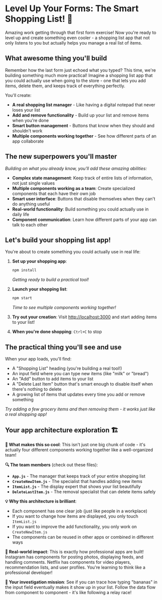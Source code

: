 # Level Up Your Forms: The Smart Shopping List! 🛒

Amazing work getting through that first form exercise! Now you're ready to level up and create something even cooler - a shopping list app that not only listens to you but actually helps you manage a real list of items.

## What awesome thing you'll build

Remember how the last form just echoed what you typed? This time, we're building something much more practical! Imagine a shopping list app that you could actually use when going to the store - one that lets you add items, delete them, and keeps track of everything perfectly.

You'll create:
- **A real shopping list manager** - Like having a digital notepad that never loses your list
- **Add and remove functionality** - Build up your list and remove items when you're done
- **Smart button management** - Buttons that know when they should and shouldn't work
- **Multiple components working together** - See how different parts of an app collaborate

## The new superpowers you'll master

*Building on what you already know, you'll add these amazing abilities:*

- **Complex state management**: Keep track of entire lists of information, not just single values
- **Multiple components working as a team**: Create specialized components that each have their own job
- **Smart user interface**: Buttons that disable themselves when they can't do anything useful
- **Real-world functionality**: Build something you could actually use in daily life
- **Component communication**: Learn how different parts of your app can talk to each other

## Let's build your shopping list app!

You're about to create something you could actually use in real life:

1. **Set up your shopping app**:
   ```bash
   npm install
   ```
   *Getting ready to build a practical tool!*

2. **Launch your shopping list**:
   ```bash
   npm start
   ```
   *Time to see multiple components working together!*

3. **Try out your creation**: 
   Visit [http://localhost:3000](http://localhost:3000) and start adding items to your list!

4. **When you're done shopping**: `Ctrl+C` to stop

## The practical thing you'll see and use

When your app loads, you'll find:

- A "Shopping List" heading (you're building a real tool!)
- An input field where you can type new items (like "milk" or "bread")
- An "Add" button to add items to your list
- A "Delete Last Item" button that's smart enough to disable itself when there's nothing to delete
- A growing list of items that updates every time you add or remove something

*Try adding a few grocery items and then removing them - it works just like a real shopping app!*

## Your app architecture exploration 🏗️

**🎯 What makes this so cool**: This isn't just one big chunk of code - it's actually four different components working together like a well-organized team!

**🔍 The team members** (check out these files):
- **`App.js`** - The manager that keeps track of your entire shopping list
- **`CreateNewItem.js`** - The specialist that handles adding new items  
- **`ItemList.js`** - The display expert that shows your list beautifully
- **`DeleteLastItem.js`** - The removal specialist that can delete items safely

**💡 Why this architecture is brilliant**:
- Each component has one clear job (just like people in a workplace)
- If you want to change how items are displayed, you only touch `ItemList.js`
- If you want to improve the add functionality, you only work on `CreateNewItem.js`
- The components can be reused in other apps or combined in different ways

**🚀 Real-world impact**: This is exactly how professional apps are built! Instagram has components for posting photos, displaying feeds, and handling comments. Netflix has components for video players, recommendation lists, and user profiles. You're learning to think like a professional developer!

**🎯 Your investigation mission**: See if you can trace how typing "bananas" in the input field eventually makes it show up in your list. Follow the data flow from component to component - it's like following a relay race!
